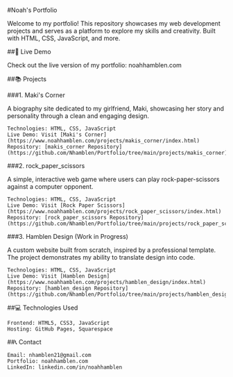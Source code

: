 #Noah's Portfolio

Welcome to my portfolio! This repository showcases my web development projects and serves as a platform to explore my skills and creativity. Built with HTML, CSS, JavaScript, and more.

##🚀 Live Demo

Check out the live version of my portfolio: noahhamblen.com

##📚 Projects

###1. Maki's Corner

A biography site dedicated to my girlfriend, Maki, showcasing her story and personality through a clean and engaging design.

    Technologies: HTML, CSS, JavaScript
    Live Demo: Visit [Maki's Corner](https://www.noahhamblen.com/projects/makis_corner/index.html)
    Repository: [makis_corner Repository] (https://github.com/Nhamblen/Portfolio/tree/main/projects/makis_corner)

###2. rock_paper_scissors

A simple, interactive web game where users can play rock-paper-scissors against a computer opponent.

    Technologies: HTML, CSS, JavaScript
    Live Demo: Visit [Rock Paper Scissors] (https://www.noahhamblen.com/projects/rock_paper_scissors/index.html)
    Repository: [rock_paper_scissors Repository] (https://github.com/Nhamblen/Portfolio/tree/main/projects/rock_paper_scissors)

###3. Hamblen Design (Work in Progress)

A custom website built from scratch, inspired by a professional template. The project demonstrates my ability to translate design into code.

    Technologies: HTML, CSS, JavaScript
    Live Demo: Visit [Hamblen Design] (https://www.noahhamblen.com/projects/hamblen_design/index.html)
    Repository: [hamblen_design Repository] (https://github.com/Nhamblen/Portfolio/tree/main/projects/hamblen_design)

##💻 Technologies Used

    Frontend: HTML5, CSS3, JavaScript
    Hosting: GitHub Pages, Squarespace

##📞 Contact

    Email: nhamblen21@gmail.com
    Portfolio: noahhamblen.com
    LinkedIn: linkedin.com/in/noahhamblen
